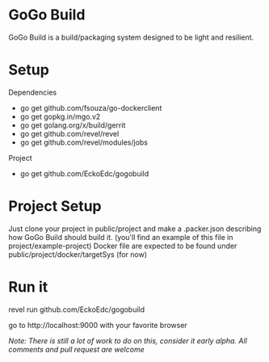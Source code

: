 # GoGo Build

GoGo Build is a build/packaging system designed to be light and resilient.

# Setup

 Dependencies
 * go get github.com/fsouza/go-dockerclient
 * go get gopkg.in/mgo.v2
 * go get golang.org/x/build/gerrit
 * go get github.com/revel/revel
 * go get github.com/revel/modules/jobs

Project
 * go get github.com/EckoEdc/gogobuild

# Project Setup
 Just clone your project in public/project and make a .packer.json describing
 how GoGo Build should build it. (you'll find an example of this file in project/example-project)
 Docker file are expected to be found under public/project/docker/targetSys (for now)

# Run it
 revel run github.com/EckoEdc/gogobuild

 go to http://localhost:9000 with your favorite browser

 *Note: There is still a lot of work to do on this, consider it early alpha.
 All comments and pull request are welcome*
